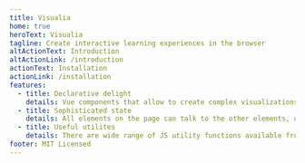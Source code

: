 ```yaml
---
title: Visualia
home: true
heroText: Visualia
tagline: Create interactive learning experiences in the browser
altActionText: Introduction
altActionLink: /introduction
actionText: Installation
actionLink: /installation
features:
  - title: Declarative delight
    details: Vue components that allow to create complex visualizations from simple building blocks.
  - title: Sophisticated state
    details: All elements on the page can talk to the other elements, using global state and events.
  - title: Useful utilites
    details: There are wide range of JS utility functions available from array manipulations to color calculations.
footer: MIT Licensed
---
```


